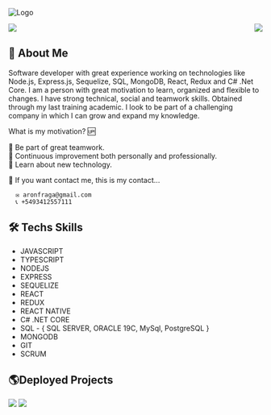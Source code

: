 ![Logo](https://i.postimg.cc/Yq0jPGXC/background.jpg)
<div>
<img align="left" src='https://img.shields.io/twitter/url?color=blue&label=LinkedIn&logo=linkedin&logoColor=blue&style=plastic&url=https%3A%2F%2Fwww.linkedin.com%2Fin%2Faaron-fraga-4036a8244%2F' />
<img align="right" src='https://img.shields.io/github/stars/aronfraga?&style=plastic&color=orange&label=Github%20View&logo=git' />
</div>
</br >



## 🚀 About Me
Software developer with great experience working on technologies like Node.js, Express.js, Sequelize, SQL, MongoDB, React, Redux and C# .Net Core. I am a person with great motivation to learn, organized and flexible to changes.  I have strong technical, social and teamwork skills. Obtained through my last training academic. I look to be part of a challenging company in which I can grow and expand my knowledge.

What is my motivation? 🆙

   📌 Be part of great teamwork.
   <br />
   📌 Continuous improvement both personally and professionally. 
   <br />
   📌 Learn about new technology. 

👋 If you want contact me, this is my contact...

      ✉️ aronfraga@gmail.com
      📞 +5493412557111

## 🛠 Techs Skills
- JAVASCRIPT
- TYPESCRIPT
- NODEJS
- EXPRESS
- SEQUELIZE
- REACT
- REDUX
- REACT NATIVE
- C# .NET CORE
- SQL - { SQL SERVER, ORACLE 19C, MySql, PostgreSQL }
- MONGODB
- GIT
- SCRUM

## 🌎Deployed Projects

<img src='https://img.shields.io/twitter/url?label=Videogames%20Project&logo=Polywork&logoColor=red&style=plastic&url=https%3A%2F%2Fmain.d3stec1pzh5mx.amplifyapp.com%2F' />
<img src='https://img.shields.io/twitter/url?label=Fit-Center%20Project&logo=Polywork&logoColor=blueviolet&style=plastic&url=https%3A%2F%2Fapp-gym-frontend.vercel.app%2F' />


